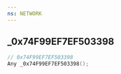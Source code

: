 ```yaml
---
ns: NETWORK
---
```

## _0x74F99EF7EF503398

```c
// 0x74F99EF7EF503398
Any _0x74F99EF7EF503398();
```

